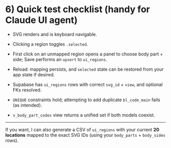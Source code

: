 # **6\) Quick test checklist (handy for Claude UI agent)**

* SVG renders and is keyboard navigable.

* Clicking a region toggles `.selected`.

* First click on an unmapped region opens a panel to choose body part \+ side; Save performs an `upsert` to `ui_regions`.

* Reload: mapping persists, and `selected` state can be restored from your app state if desired.

* Supabase has `ui_regions` rows with correct `svg_id` \+ `view`, and optional FKs resolved.

* `UNIQUE` constraints hold; attempting to add duplicate `bl_code_main` fails (as intended).

* `v_body_part_codes` view returns a unified set if both models coexist.

---

If you want, I can also generate a CSV of `ui_regions` with your current **20 locations** mapped to the exact SVG IDs (using your `body_parts` \+ `body_sides` rows).


